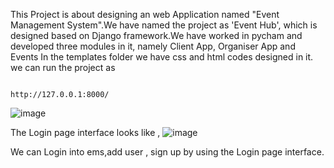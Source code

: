 
This Project is about designing an web Application named "Event Management System".We have named the project as 'Event Hub', which is designed based on Django
framework.We have worked in pycham and developed three modules in it, namely 
Client App,
Organiser App and
Events
In the templates folder we have css and html codes designed in it.
we can run the project as

                                                        http://127.0.0.1:8000/


![image](https://github.com/mohithreddy589/eventmanagementsystem/assets/151197926/f52f9b10-e7ac-4dc7-b25f-1b598c5477b5)

The Login page interface looks like ,
![image](https://github.com/mohithreddy589/eventmanagementsystem/assets/151197926/5f9c8e49-01ca-43c0-bb75-26a299dd7307)

We can Login into ems,add user , sign up by using the Login page interface.
